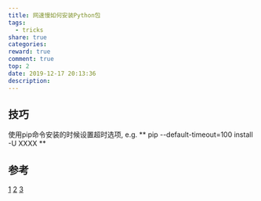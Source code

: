 ```yaml
---
title: 网速慢如何安装Python包
tags:
  - tricks
share: true
categories:
reward: true
comment: true
top: 2
date: 2019-12-17 20:13:36
description:
---
```


## 技巧
使用pip命令安装的时候设置超时选项, e.g.
** pip --default-timeout=100 install -U XXXX **

## 参考

[1](https://blog.csdn.net/Gloriamin/article/details/82494648)
[2](https://www.jb51.net/article/141905.htm)
[3](https://www.cnblogs.com/mingtan/p/7007827.html)
<!--more-->
